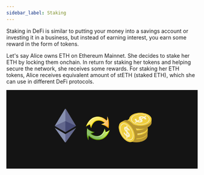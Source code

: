 ```yaml
---
sidebar_label: Staking
---
```


Staking in DeFi is similar to putting your money into a savings account or investing it in a business, but instead of earning interest, you earn some reward in the form of tokens.
<br/>

Let's say Alice owns ETH on Ethereum Mainnet. She decides to stake her ETH by locking them onchain. In return for staking her tokens and helping secure the network, she receives some rewards.
For staking her ETH tokens, Alice receives equivalent amount of stETH (staked ETH), which she can use in different DeFi protocols.



![stake](../../static/img/stake.png)



